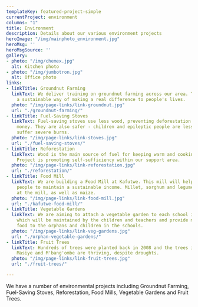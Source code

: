 ```yaml
---
templateKey: featured-project-simple
currentProject: environment
columns: "1"
title: Environment
description: Details about our various environment projects
heroImage: "/img/mainphoto_environment.jpg"
heroMsg: ''
heroMsgSource: ''
gallery:
- photo: "/img/chemex.jpg"
  alt: Kitchen photo
- photo: "/img/jumbotron.jpg"
  alt: Office photo
links:
- linkTitle: Groundnut Farming
  linkText: We deliver training on groundnut farming across our area. Training is
    a sustainable way of making a real difference to people's lives.
  photo: "/img/page-links/link-groundnut.jpg"
  url: "./groundnut-farming/"
- linkTitle: Fuel-Saving Stoves
  linkText: Fuel-saving stoves use less wood, preventing deforestation and saving
    money. They are also safer - children and epileptic people are less likely to
    suffer severe burns.
  photo: "/img/page-links/link-stoves.jpg"
  url: "./fuel-saving-stoves/"
- linkTitle: Reforestation
  linkText: Wood is the main source of fuel for keeping warm and cooking. Our Reforestation
    Project is promoting self-sufficiency within our support area.
  photo: "/img/page-links/link-reforestation.jpg"
  url: "./reforestation/"
- linkTitle: Food Mill
  linkText: We are building a Food Mill at Kafutwe. This mill will help the local
    people to maintain a sustainable income. Millet, sorghum and legumes can be ground
    at the mill, as well as maize.
  photo: "/img/page-links/link-food-mill.jpg"
  url: "./kafutwe-food-mill/"
- linkTitle: Vegetable Gardens
  linkText: We are aiming to attach a vegetable garden to each school in our area
    which will be maintained by the children and teachers and provide much needed
    food to the orphans and children in the schools.
  photo: "/img/page-links/link-veg-gardens.jpg"
  url: "./orphan-vegetable-gardens/"
- linkTitle: Fruit Trees
  linkText: Hundreds of trees were planted back in 2008 and the trees in Chitsime,
    Masiye and M'bang'ombe are thriving, despite droughts.
  photo: "/img/page-links/link-fruit-trees.jpg"
  url: "./fruit-trees/"

---
```

We have a number of environmental projects including Groundnut Farming, Fuel-Saving Stoves, Reforestation, Food Mills, Vegetable Gardens and Fruit Trees.